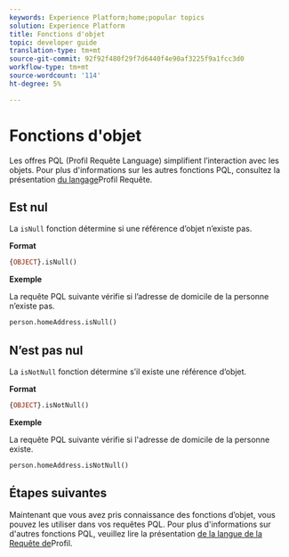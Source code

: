 ```yaml
---
keywords: Experience Platform;home;popular topics
solution: Experience Platform
title: Fonctions d'objet
topic: developer guide
translation-type: tm+mt
source-git-commit: 92f92f480f29f7d6440f4e90af3225f9a1fcc3d0
workflow-type: tm+mt
source-wordcount: '114'
ht-degree: 5%

---
```



# Fonctions d&#39;objet

Les offres PQL (Profil Requête Language) simplifient l’interaction avec les objets. Pour plus d&#39;informations sur les autres fonctions PQL, consultez la présentation [du langage](./overview.md)Profil Requête.

## Est nul

La `isNull` fonction détermine si une référence d’objet n’existe pas.

**Format**

```sql
{OBJECT}.isNull()
```

**Exemple**

La requête PQL suivante vérifie si l’adresse de domicile de la personne n’existe pas.

```sql
person.homeAddress.isNull()
```

## N’est pas nul

La `isNotNull` fonction détermine s’il existe une référence d’objet.

**Format**

```sql
{OBJECT}.isNotNull()
```

**Exemple**

La requête PQL suivante vérifie si l&#39;adresse de domicile de la personne existe.

```sql
person.homeAddress.isNotNull()
```

## Étapes suivantes

Maintenant que vous avez pris connaissance des fonctions d’objet, vous pouvez les utiliser dans vos requêtes PQL. Pour plus d&#39;informations sur d&#39;autres fonctions PQL, veuillez lire la présentation [de la langue de la Requête de](./overview.md)Profil.